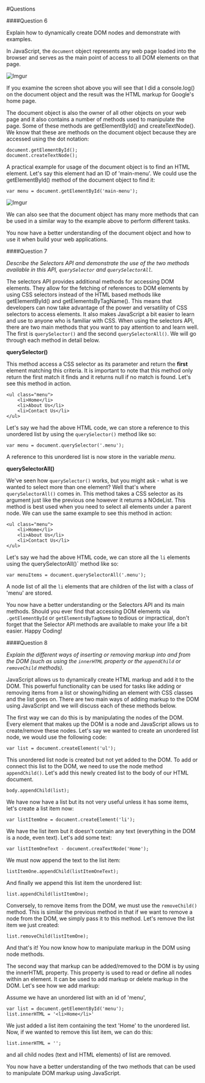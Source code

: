 #Questions

####Question 6


Explain how to dynamically create DOM nodes and demonstrate with examples.

In JavaScript, the `document` object represents any web page loaded into the browser and serves as the main point of access to all DOM elements on that page. 

![Imgur](http://i.imgur.com/InRQXEP.jpg)

If you examine the screen shot above you will see that I did a console.log() on the document object and the result was the HTML markup for Google's home page. 

The document object is also the owner of all other objects on your web page and it also contains a number of methods used to manipulate the page. Some of these methods are getElementById() and createTextNode(). We know that these are methods on the document object because they are accessed using the dot notation:

    document.getElementById();
    document.createTextNode();
    
A practical example for usage of the document object is to find an HTML element. Let's say this element had an ID of 'main-menu'. We could use the getElementById() method of the document object to find it:

    var menu = document.getElementById('main-menu');
    
![Imgur](http://i.imgur.com/0gDKNmE.jpg)

We can also see that the document object has many more methods that can be used in a similar way to the example above to perform different tasks. 

You now have a better understanding of the document object and how to use it when build your web applications. 

####Question 7

*Describe the Selectors API and demonstrate the use of the two methods available in this API, `querySelector` and `querySelectorAll`.*

The selectors API provides additional methods for accessing DOM elements. They allow for the fetching of references to DOM elements by using CSS selectors instead of the HTML based methods like getElementById() and getElementsByTagName(). This means that developers can now take advantage of the power and versatility of CSS selectors to access elements. It also makes JavaScript a bit easier to learn and use to anyone who is familiar with CSS. When using the selectors API, there are two main methods that you want to pay attention to and learn well. The first is `querySelector()` and the second `querySelectorAll()`. We will go through each method in detail below. 

**querySelector()**

This method access a CSS selector as its parameter and return the **first** element matching this criteria. It is important to note that this method only return the first match it finds and it returns null if no match is found. Let's see this method in action.

	<ul class="menu">
		<li>Home</li>
		<li>About Us</li>
		<li>Contact Us</li>
	</ul>

Let's say we had the above HTML code, we can store a reference to this unordered list by using the `querySelector()` method like so:

	var menu = document.querySelector('.menu');

A reference to this unordered list is now store in the variable *menu*.

**querySelectorAll()**

We've seen how `querySelector()` works, but you might ask - what is we wanted to select more than one element? Well that's where `querySelectorAll()` comes in. This method takes a CSS selector as its argument just like the previous one however it returns a NOdeList. This method is best used when you need to select all elements under a parent node. We can use the same example to see this method in action:

	<ul class="menu">
		<li>Home</li>
		<li>About Us</li>
		<li>Contact Us</li>
	</ul>

Let's say we had the above HTML code, we can store all the `li` elements using the 	querySelectorAll()` method like so:

	var menuItems = document.querySelectorAll('.menu');

A node list of all the `li` elements that are children of the list with a class of 'menu' are stored.


You now have a better understanding or the Selectors API and its main methods. Should you ever find that accessing DOM elements via `.getElementById` or `getElementsByTagName` to tedious or impractical, don't forget that the Selector API methods are available to make your life a bit easier. Happy Coding! 



####Question 8

*Explain the different ways of inserting or removing markup into and from the DOM (such as using the `innerHTML` property or the `appendChild` or `removeChild` methods).*

JavaScript allows us to dynamically create HTML markup and add it to the DOM. This powerful functionality can be used for tasks like adding or removing items from a list or showing/hiding an element with CSS classes and the list goes on. There are two main ways of adding markup to the DOM using JavaScript and we will discuss each of these methods below. 

The first way we can do this is by manipulating the nodes of the DOM. Every element that makes up the DOM is a node and JavaScript allows us to create/remove these nodes. Let's say we wanted to create an unordered list node, we would use the following code:

    var list = document.createElement('ul');
    
This unordered list node is created but not yet added to the DOM. To add or connect this list to the DOM, we need to use the node method `appendChild()`. Let's add this newly created list to the body of our HTML document.

    body.appendChild(list);
    
We have now have a list but its not very useful unless it has some items, let's create a list item now:

    var listItemOne = document.createElement('li');
    
We have the list item but it doesn't contain any text (everything in the DOM is a node, even text). Let's add some text:
    
    var listItemOneText - document.creaTextNode('Home');
    
We must now append the text to the list item:

    listItemOne.appendChild(listItemOneText);
    
And finally we append this list item the unordered list:

    list.appendChild(listItemOne);
    
Conversely, to remove items from the DOM, we must use the `removeChild()` method. This is similar the previous method in that if we want to remove a node from the DOM, we simply pass it to this method. Let's remove the list item we just created:

	list.removeChild(listItemOne);

And that's it! You now know how to manipulate markup in the DOM using node methods.


The second way that markup can be added/removed to the DOM is by using the innerHTML property. This property is used to read or define all nodes within an element. It can be used to add markup or delete markup in the DOM. Let's see how we add markup:

Assume we have an unordered list with an id of 'menu',

    var list = document.getElementById('menu');
    list.innerHTML = '<li>Home</li>'
    
We just added a list item containing the text 'Home' to the unordered list. Now, if we wanted to remove this list item, we can do this:

    list.innerHTML = '';
    
and all child nodes (text and HTML elements) of list are removed.

You now have a better understanding of the two methods that can be used to manipulate DOM markup using JavaScript. 


